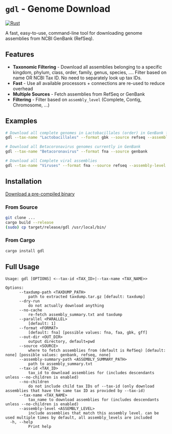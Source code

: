 # `gdl` - Genome Download

[![Rust](https://github.com/audy/gdl/actions/workflows/rust.yml/badge.svg)](https://github.com/audy/gdl/actions/workflows/rust.yml)

A fast, easy-to-use, command-line tool for downloading genome assemblies from
NCBI GenBank (RefSeq).

## Features

- **Taxonomic Filtering** - Download all assemblies belonging to a specific
  kingdom, phylum, class, order, family, genus, species, .... Filter based on
  name OR NCBI Tax ID. No need to separately look up tax IDs.
- **Fast** - Use all available processors + connections are re-used to reduce overhead
- **Multiple Sources** - Fetch assemblies from RefSeq or GenBank
- **Filtering** - Filter based on `assembly_level` (Complete, Contig, Chromosome, ...)

## Examples

```sh
# Download all complete genomes in Lactobacillales (order) in GenBank format
gdl --tax-name "Lactobacillales" --format gbk --source refseq --assembly-level "Complete Genome"

# Download all Betacoronavirus genomes currently in GenBank
gdl --tax-name "Betacoronavirus" --format fna --source genbank

# Download all Complete viral assemblies
gdl --tax-name "Viruses" --format fna --source refseq --assembly-level "Complete Genome"
```

## Installation

[Download a pre-compiled binary]()

### From Source

```sh
git clone ...
cargo build --release
(sudo) cp target/release/gdl /usr/local/bin/
```

### From Cargo

```sh
cargo install gdl
```

## Full Usage

```
Usage: gdl [OPTIONS] <--tax-id <TAX_ID>|--tax-name <TAX_NAME>>

Options:
      --taxdump-path <TAXDUMP_PATH>
          path to extracted taxdump.tar.gz [default: taxdump]
      --dry-run
          do not actually download anything
      --no-cache
          re-fetch assembly_summary.txt and taxdump
      --parallel <PARALLEL>
          [default: 1]
      --format <FORMAT>
          [default: fna] [possible values: fna, faa, gbk, gff]
      --out-dir <OUT_DIR>
          output directory, default=pwd
      --source <SOURCE>
          where to fetch assemblies from (default is RefSeq) [default: none] [possible values: genbank, refseq, none]
      --assembly-summary-path <ASSEMBLY_SUMMARY_PATH>
          path to assembly_summary.txt
      --tax-id <TAX_ID>
          tax_id to download assemblies for (includes descendants unless --no-children is enabled)
      --no-children
          do not include child tax IDs of --tax-id (only download assemblies that have the same tax ID as provided by --tax-id)
      --tax-name <TAX_NAME>
          tax_name to download assemblies for (includes descendants unless --no-children is enabled)
      --assembly-level <ASSEMBLY_LEVEL>
          include assemblies that match this assembly level. can be used multiple times by default, all assembly_levels are included
  -h, --help
          Print help
```

